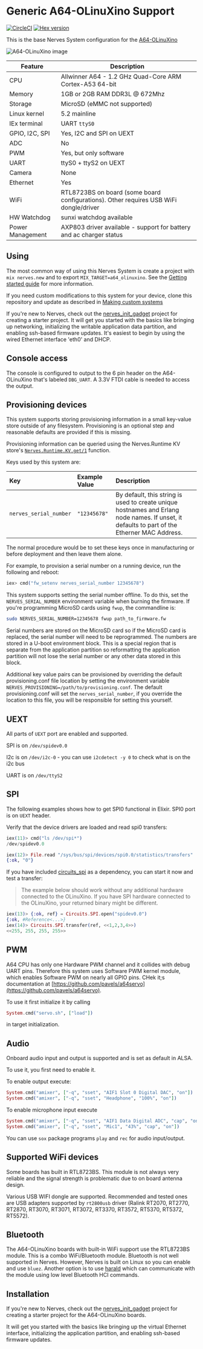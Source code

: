 # Generic A64-OLinuXino Support

[![CircleCI](https://circleci.com/gh/pavels/nerves_system_a64_olinuxino.svg?style=svg)](https://circleci.com/gh/pavels/nerves_system_a64_olinuxino)
[![Hex version](https://img.shields.io/hexpm/v/nerves_system_a64_olinuxino.svg "Hex version")](https://hex.pm/packages/nerves_system_a64_olinuxino)

This is the base Nerves System configuration for the [A64-OLinuXino](https://www.olimex.com/Products/OLinuXino/A64/A64-OLinuXino)

![A64-OLinuXino image](assets/images/A64-OLinuXino-.jpg)

| Feature              | Description                     |
| -------------------- | ------------------------------- |
| CPU                  | Allwinner A64 - 1.2 GHz Quad-Core ARM Cortex-A53 64-bit             |
| Memory               | 1GB or 2GB RAM DDR3L @ 672Mhz   |
| Storage              | MicroSD (eMMC not supported)    |
| Linux kernel         | 5.2 mainline                    |
| IEx terminal         | UART `ttyS0`                    |
| GPIO, I2C, SPI       | Yes, I2C and SPI on UEXT        |
| ADC                  | No                              |
| PWM                  | Yes, but only software          |
| UART                 | ttyS0 + ttyS2 on UEXT           |
| Camera               | None                            |
| Ethernet             | Yes                             |
| WiFi                 | RTL8723BS on board (some board configurations). Other requires USB WiFi dongle/driver |
| HW Watchdog          | sunxi watchdog available        |
| Power Management     | AXP803 driver available - support for battery and ac charger status        |

## Using

The most common way of using this Nerves System is create a project with `mix
nerves.new` and to export `MIX_TARGET=a64_olinuxino`. See the [Getting started
guide](https://hexdocs.pm/nerves/getting-started.html#creating-a-new-nerves-app)
for more information.

If you need custom modifications to this system for your device, clone this
repository and update as described in [Making custom
systems](https://hexdocs.pm/nerves/systems.html#customizing-your-own-nerves-system)

If you're new to Nerves, check out the
[nerves_init_gadget](https://github.com/nerves-project/nerves_init_gadget)
project for creating a starter project. It will get you started with the basics
like bringing up networking, initializing the writable application data
partition, and enabling ssh-based firmware updates.  It's easiest to begin by
using the wired Ethernet interface 'eth0' and DHCP.

## Console access

The console is configured to output to the 6 pin header on the
A64-OLinuXino that's labeled `DBG_UART`. A 3.3V FTDI cable is needed to access the output.

## Provisioning devices

This system supports storing provisioning information in a small key-value store
outside of any filesystem. Provisioning is an optional step and reasonable
defaults are provided if this is missing.

Provisioning information can be queried using the Nerves.Runtime KV store's
[`Nerves.Runtime.KV.get/1`](https://hexdocs.pm/nerves_runtime/Nerves.Runtime.KV.html#get/1)
function.

Keys used by this system are:

Key                    | Example Value     | Description
:--------------------- | :---------------- | :----------
`nerves_serial_number` | `"12345678"`      | By default, this string is used to create unique hostnames and Erlang node names. If unset, it defaults to part of the Etherner MAC Address.

The normal procedure would be to set these keys once in manufacturing or before
deployment and then leave them alone.

For example, to provision a serial number on a running device, run the following
and reboot:

```elixir
iex> cmd("fw_setenv nerves_serial_number 12345678")
```

This system supports setting the serial number offline. To do this, set the
`NERVES_SERIAL_NUMBER` environment variable when burning the firmware. If you're
programming MicroSD cards using `fwup`, the commandline is:

```sh
sudo NERVES_SERIAL_NUMBER=12345678 fwup path_to_firmware.fw
```

Serial numbers are stored on the MicroSD card so if the MicroSD card is
replaced, the serial number will need to be reprogrammed. The numbers are stored
in a U-boot environment block. This is a special region that is separate from
the application partition so reformatting the application partition will not
lose the serial number or any other data stored in this block.

Additional key value pairs can be provisioned by overriding the default provisioning.conf
file location by setting the environment variable
`NERVES_PROVISIONING=/path/to/provisioning.conf`. The default provisioning.conf
will set the `nerves_serial_number`, if you override the location to this file,
you will be responsible for setting this yourself.

## UEXT

All parts of `UEXT` port are enabled and supported.

SPI is on `/dev/spidev0.0`

I2c is on `/dev/i2c-0` - you can use `i2cdetect -y 0` to check what is on the i2c bus

UART is on `/dev/ttyS2`

## SPI

The following examples shows how to get SPI0 functional in Elixir. SPI0 port is on `UEXT` header.

Verify that the device drivers are loaded and read spi0 transfers:

```elixir
iex(11)> cmd("ls /dev/spi*")
/dev/spidev0.0

iex(12)> File.read "/sys/bus/spi/devices/spi0.0/statistics/transfers"
{:ok, "0"}
```

If you have included [circuits_spi](https://github.com/elixir-circuits/circuits_spi) as a
dependency, you can start it now and test a transfer:

> The example below should work without any additional hardware connected to the
> OLinuXino. If you have SPI hardware connected to the OLinuXino, your returned binary might
> be different.

```elixir
iex(13)> {:ok, ref} = Circuits.SPI.open("spidev0.0")
{:ok, #Reference<...>}
iex(14)> Circuits.SPI.transfer(ref, <<1,2,3,4>>)
<<255, 255, 255, 255>>
```

## PWM

A64 CPU has only one Hardware PWM channel and it collides with debug UART pins. Therefore this system uses Software PWM kernel module, which enables Software PWM on nearly all GPIO pins. CHek it;s documentation at [https://github.com/pavels/a64servo](https://github.com/pavels/a64servo).

To use it first initialize it by calling
```elixir
System.cmd("servo.sh", ["load"])
```
in target initialization.

## Audio

Onboard audio input and output is supported and is set as default in ALSA.

To use it, you first need to enable it.

To enable output execute:

```elixir
System.cmd("amixer", ["-q", "sset", "AIF1 Slot 0 Digital DAC", "on"])
System.cmd("amixer", ["-q", "sset", "Headphone", "100%", "on"])
```

To enable microphone input execute
```elixir
System.cmd("amixer", ["-q", "sset", "AIF1 Data Digital ADC", "cap", "on"])
System.cmd("amixer", ["-q", "sset", "Mic1", "43%", "cap", "on"])
```

You can use `sox` package programs `play` and `rec` for audio input/output.

## Supported WiFi devices

Some boards has built in RTL8723BS. This module is not always very reliable and the signal strength is problematic due to on board antenna design.

Various USB WIFI dongle are supported. Recommended and tested ones are USB adapters supported by `rt2800usb` driver (Ralink RT2070, RT2770, RT2870, RT3070, RT3071, RT3072, RT3370, RT3572, RT5370, RT5372, RT5572).

## Bluetooth

The A64-OLinuXino boards with built-in WiFi support use the RTL8723BS module.
This is a combo WiFi/Bluetooth module. Bluetooth is not well supported in
Nerves. However, Nerves is built on Linux so you can enable and use `bluez`.
Another option is to use [harald](https://hex.pm/packages/harald) which can
communicate with the module using low level Bluetooth HCI commands.

## Installation

If you're new to Nerves, check out the
[nerves_init_gadget](https://github.com/fhunleth/nerves_init_gadget) project for
creating a starter project for the A64-OLinuXino boards.

It will get you started with the basics like bringing up the virtual Ethernet interface, initializing the application partition, and enabling ssh-based firmware updates.

